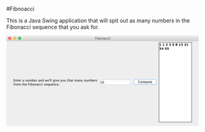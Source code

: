 #Fibnoacci

<p>
  This is a Java Swing application that will spit out
  as many numbers in the Fibonacci sequence that you ask for.
</p>

![Alt text](./screenshot.png?raw=true "Fibonacci")
